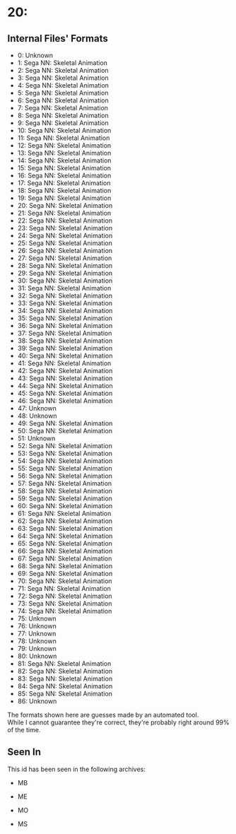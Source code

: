 # 20: 



## Internal Files' Formats
- 0: Unknown
- 1: Sega NN: Skeletal Animation
- 2: Sega NN: Skeletal Animation
- 3: Sega NN: Skeletal Animation
- 4: Sega NN: Skeletal Animation
- 5: Sega NN: Skeletal Animation
- 6: Sega NN: Skeletal Animation
- 7: Sega NN: Skeletal Animation
- 8: Sega NN: Skeletal Animation
- 9: Sega NN: Skeletal Animation
- 10: Sega NN: Skeletal Animation
- 11: Sega NN: Skeletal Animation
- 12: Sega NN: Skeletal Animation
- 13: Sega NN: Skeletal Animation
- 14: Sega NN: Skeletal Animation
- 15: Sega NN: Skeletal Animation
- 16: Sega NN: Skeletal Animation
- 17: Sega NN: Skeletal Animation
- 18: Sega NN: Skeletal Animation
- 19: Sega NN: Skeletal Animation
- 20: Sega NN: Skeletal Animation
- 21: Sega NN: Skeletal Animation
- 22: Sega NN: Skeletal Animation
- 23: Sega NN: Skeletal Animation
- 24: Sega NN: Skeletal Animation
- 25: Sega NN: Skeletal Animation
- 26: Sega NN: Skeletal Animation
- 27: Sega NN: Skeletal Animation
- 28: Sega NN: Skeletal Animation
- 29: Sega NN: Skeletal Animation
- 30: Sega NN: Skeletal Animation
- 31: Sega NN: Skeletal Animation
- 32: Sega NN: Skeletal Animation
- 33: Sega NN: Skeletal Animation
- 34: Sega NN: Skeletal Animation
- 35: Sega NN: Skeletal Animation
- 36: Sega NN: Skeletal Animation
- 37: Sega NN: Skeletal Animation
- 38: Sega NN: Skeletal Animation
- 39: Sega NN: Skeletal Animation
- 40: Sega NN: Skeletal Animation
- 41: Sega NN: Skeletal Animation
- 42: Sega NN: Skeletal Animation
- 43: Sega NN: Skeletal Animation
- 44: Sega NN: Skeletal Animation
- 45: Sega NN: Skeletal Animation
- 46: Sega NN: Skeletal Animation
- 47: Unknown
- 48: Unknown
- 49: Sega NN: Skeletal Animation
- 50: Sega NN: Skeletal Animation
- 51: Unknown
- 52: Sega NN: Skeletal Animation
- 53: Sega NN: Skeletal Animation
- 54: Sega NN: Skeletal Animation
- 55: Sega NN: Skeletal Animation
- 56: Sega NN: Skeletal Animation
- 57: Sega NN: Skeletal Animation
- 58: Sega NN: Skeletal Animation
- 59: Sega NN: Skeletal Animation
- 60: Sega NN: Skeletal Animation
- 61: Sega NN: Skeletal Animation
- 62: Sega NN: Skeletal Animation
- 63: Sega NN: Skeletal Animation
- 64: Sega NN: Skeletal Animation
- 65: Sega NN: Skeletal Animation
- 66: Sega NN: Skeletal Animation
- 67: Sega NN: Skeletal Animation
- 68: Sega NN: Skeletal Animation
- 69: Sega NN: Skeletal Animation
- 70: Sega NN: Skeletal Animation
- 71: Sega NN: Skeletal Animation
- 72: Sega NN: Skeletal Animation
- 73: Sega NN: Skeletal Animation
- 74: Sega NN: Skeletal Animation
- 75: Unknown
- 76: Unknown
- 77: Unknown
- 78: Unknown
- 79: Unknown
- 80: Unknown
- 81: Sega NN: Skeletal Animation
- 82: Sega NN: Skeletal Animation
- 83: Sega NN: Skeletal Animation
- 84: Sega NN: Skeletal Animation
- 85: Sega NN: Skeletal Animation
- 86: Unknown

The formats shown here are guesses made by an automated tool.  
While I cannot guarantee they're correct, they're probably right around 99% of the time.

## Seen In

This id has been seen in the following archives:  

- MB  

- ME  

- MO  

- MS  
